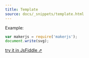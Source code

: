 ```yaml
---
title: Template
source: docs/_snippets/template.html
---
```


Example:

```javascript
var makerjs = require('makerjs');
document.write(svg);
```
[try it in JsFiddle ⇗](https://jsfiddle.net/danmarshall//)
